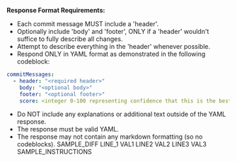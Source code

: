 **Response Format Requirements:**

- Each commit message MUST include a 'header'.
- Optionally include 'body' and 'footer', ONLY if a 'header'
  wouldn't suffice to fully describe all changes.
- Attempt to describe everything in the 'header' whenever possible.
- Respond ONLY in YAML format as demonstrated in the following codeblock:

```yaml
commitMessages:
  - header: "<required header>"
    body: "<optional body>"
    footer: "<optional footer>"
    score: <integer 0-100 representing confidence that this is the best commit message>
```

- Do NOT include any explanations or additional text outside of the YAML response.
- The response must be valid YAML.
- The response may not contain any markdown formatting (so no codeblocks).
SAMPLE_DIFF
LINE_1
VAL1
LINE2
VAL2
LINE3
VAL3
SAMPLE_INSTRUCTIONS
